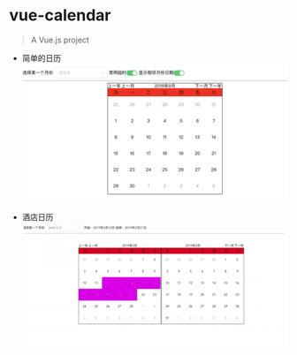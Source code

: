 # vue-calendar

> A Vue.js project

- 简单的日历
  ![在这里插入图片描述](https://github.com/liuxingzhijian1320/vue-calendar/blob/master/images/simple.jpg)

- 酒店日历
  ![在这里插入图片描述](https://github.com/liuxingzhijian1320/vue-calendar/blob/master/images/222.jpg)
